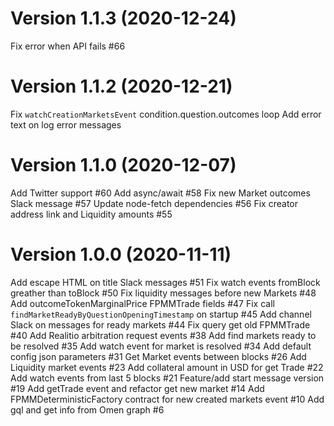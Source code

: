 Version 1.1.3 (2020-12-24)
==========================

Fix error when API fails #66

Version 1.1.2 (2020-12-21)
==========================

Fix `watchCreationMarketsEvent` condition.question.outcomes loop
Add error text on log error messages

Version 1.1.0 (2020-12-07)
==========================

Add Twitter support #60
Add async/await #58
Fix new Market outcomes Slack message #57
Update node-fetch dependencies #56
Fix creator address link and Liquidity amounts #55

Version 1.0.0 (2020-11-11)
==========================

Add escape HTML on title Slack messages #51
Fix watch events fromBlock greather than toBlock #50
Fix liquidity messages before new Markets #48
Add outcomeTokenMarginalPrice FPMMTrade fields #47
Fix call `findMarketReadyByQuestionOpeningTimestamp` on startup #45
Add channel Slack on messages for ready markets #44
Fix query get old FPMMTrade #40
Add Realitio arbitration request events #38
Add find markets ready to be resolved #35
Add watch event for market is resolved #34
Add default config json parameters #31
Get Market events between blocks #26
Add Liquidity market events #23
Add collateral amount in USD for get Trade #22
Add watch events from last 5 blocks #21
Feature/add start message version #19
Add getTrade event and refactor get new market #14
Add FPMMDeterministicFactory contract for new created markets event #10
Add gql and get info from Omen graph #6
